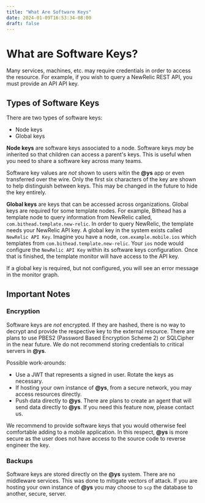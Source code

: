 ```yaml
---
title: "What Are Software Keys"
date: 2024-01-09T16:53:34-08:00
draft: false
---
```


# What are Software Keys?

Many services, machines, etc. may require credentials in order to access the resource. For example, if you wish to query a NewRelic REST API, you must provide an API API key.

## Types of Software Keys

There are two types of software keys:

- Node keys
- Global keys

**Node keys** are software keys associated to a node. Software keys _may_ be inherited so that children can access a parent's keys. This is useful when you need to share a software key across many teams.

Software key values are _not_ shown to users witin the **@ys** app or even transferred over the wire. Only the first six characters of the key are shown to help distinguish between keys. This may be changed in the future to hide the key entirely.

**Global keys** are keys that can be accessed across organizations. Global keys are required for some template nodes. For example, Bithead has a template node to query information from NewRelic called, `com.bithead.template.new-relic`. In order to query NewRelic, the template needs your NewRelic API key. A global key in the system exists called `NewRelic API Key`. Imagine you have a node, `com.example.mobile.ios` which templates from `com.bithead.template.new-relic`. Your `ios` node would configure the `NewRelic API Key` within its software keys configuration. Once that is finished, the template monitor will have access to the API key.

If a global key is required, but not configured, you will see an error message in the monitor graph.

## Important Notes

### Encryption

Software keys are _not_ encrypted. If they are hashed, there is no way to decrypt and provide the respective key to the external resource. There are plans to use PBES2 (Password Based Encryption Scheme 2) or SQLCipher in the near future. We do not recommend storing credentials to critical servers in **@ys**.

Possible work-arounds:
- Use a JWT that represents a signed in user. Rotate the keys as necessary.
- If hosting your own instance of **@ys**, from a secure network, you may access resources directly.
- Push data directly to **@ys**. There are plans to create an agent that will send data directly to **@ys**. If you need this feature now, please contact us.

We recommend to provide software keys that you would otherwise feel comfortable adding to a mobile application. In this respect, **@ys** is more secure as the user does not have access to the source code to reverse engineer the key.

### Backups

Software keys are stored directly on the **@ys** system. There are no middleware services. This was done to mitigate vectors of attack. If you are hosting your own instance of **@ys** you may choose to `scp` the database to another, secure, server.
